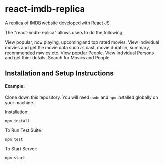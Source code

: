# react-imdb-replica
A replica of IMDB website developed with React JS

The "react-imdb-replica" allows users to do the following:

View popular, now playing, upcoming and top rated movies.
View Individual movies and get the movie data such as cast, movie duration, summary, recommended movies,etc.
View popular People.
View Individual Persons and get thier details.
Search for Movies and People


## Installation and Setup Instructions

#### Example:  

Clone down this repository. You will need `node` and `npm` installed globally on your machine.  

Installation:

`npm install`  

To Run Test Suite:  

`npm test`  

To Start Server:

`npm start`  


